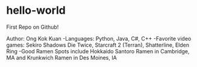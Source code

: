 # hello-world
First Repo on Github!

Author: Ong Kok Kuan
-Languages: Python, Java, C#, C++
-Favorite video games: Sekiro Shadows Die Twice, Starcraft 2 (Terran), Shatterline, Elden Ring
-Good Ramen Spots include Hokkaido Santoro Ramen in Cambridge, MA and Krunkwich Ramen in Des Moines, IA
